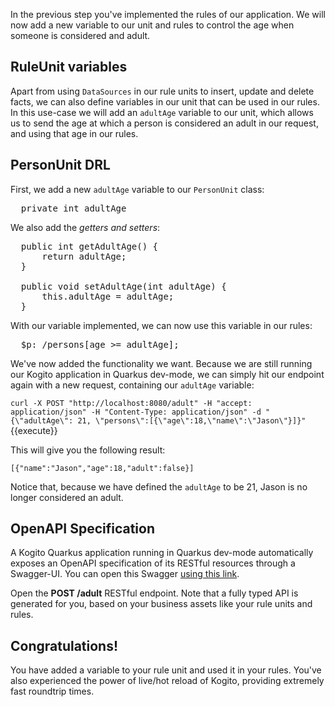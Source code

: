In the previous step you've implemented the rules of our application. We will now add a new variable to our unit and rules to control the age when someone is considered and adult.

## RuleUnit variables

Apart from using `DataSources` in our rule units to insert, update and delete facts, we can also define variables in our unit that can be used in our rules. In this use-case we will add an `adultAge` variable to our unit, which allows us to send the age at which a person is considered an adult in our request, and using that age in our rules.

## PersonUnit DRL

First, we add a new `adultAge` variable to our `PersonUnit` class:

<pre class="file" data-filename="./service-task/src/main/java/org/acme/PersonUnit.java" data-target="insert" data-marker="//Add adultAge variable here">
  private int adultAge
</pre>

We also add the _getters and setters_:

<pre class="file" data-filename="./service-task/src/main/java/org/acme/PersonUnit.java" data-target="insert" data-marker="//Add adultAge Getters and Setters here">
  public int getAdultAge() {
      return adultAge;
  }

  public void setAdultAge(int adultAge) {
      this.adultAge = adultAge;
  }
</pre>

With our variable implemented, we can now use this variable in our rules:

<pre class="file" data-filename="./service-task/src/main/resources/org/acme/PersonUnit.drl" data-target="insert" data-marker="$p: /persons[age >= 18];">
  $p: /persons[age >= adultAge];
</pre>

We've now added the functionality we want. Because we are still running our Kogito application in Quarkus dev-mode, we can simply hit our endpoint again with a new request, containing our `adultAge` variable:

`curl -X POST "http://localhost:8080/adult" -H "accept: application/json" -H "Content-Type: application/json" -d "{\"adultAge\": 21, \"persons\":[{\"age\":18,\"name\":\"Jason\"}]}"`{{execute}}

This will give you the following result:

```console
[{"name":"Jason","age":18,"adult":false}]
```

Notice that, because we have defined the `adultAge` to be 21, Jason is no longer considered an adult.

## OpenAPI Specification

A Kogito Quarkus application running in Quarkus dev-mode automatically exposes an OpenAPI specification of its RESTful resources through a Swagger-UI. You can open this Swagger [using this link](https://[[CLIENT_SUBDOMAIN]]-8080-[[KATACODA_HOST]].environments.katacoda.com/swagger-ui).

Open the **POST /adult** RESTful endpoint. Note that a fully typed API is generated for you, based on your business assets like your rule units and rules.

## Congratulations!

You have added a variable to your rule unit and used it in your rules. You've also experienced the power of live/hot reload of Kogito, providing extremely fast roundtrip times.
